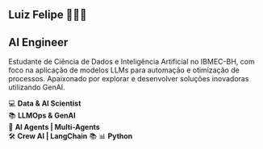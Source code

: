 ## Luiz Felipe 👨🏽‍💻  

## **AI Engineer**  

Estudante de Ciência de Dados e Inteligência Artificial no IBMEC-BH, com foco na aplicação de modelos LLMs para automação e otimização de processos. Apaixonado por explorar e desenvolver soluções inovadoras utilizando GenAI.  

💻 **Data & AI Scientist**  
📚 **LLMOps & GenAI**  
🤖 **AI Agents | Multi-Agents**  
🛠 **Crew AI | LangChain**  📚
📊 **Python**   
  
<!--
**luizfmoura1/luizfmoura1** is a ✨ _special_ ✨ repository because its `README.md` (this file) appears on your GitHub profile.

Here are some ideas to get you started:

- 🔭 I’m currently working on ...
- 🌱 I’m currently learning ...
- 👯 I’m looking to collaborate on ...
- 🤔 I’m looking for help with ...
- 💬 Ask me about ...
- 📫 How to reach me: ...
- 😄 Pronouns: ...
- ⚡ Fun fact: ...
-->
